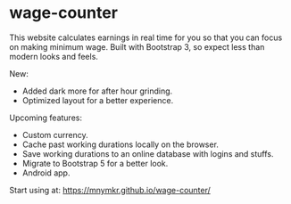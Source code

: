 # wage-counter
This website calculates earnings in real time for you so that you can focus on making minimum wage.
Built with Bootstrap 3, so expect less than modern looks and feels.

New:
 - Added dark more for after hour grinding.
 - Optimized layout for a better experience.

Upcoming features:
 - Custom currency.
 - Cache past working durations locally on the browser.
 - Save working durations to an online database with logins and stuffs.
 - Migrate to Bootstrap 5 for a better look.
 - Android app.

Start using at: https://mnymkr.github.io/wage-counter/
